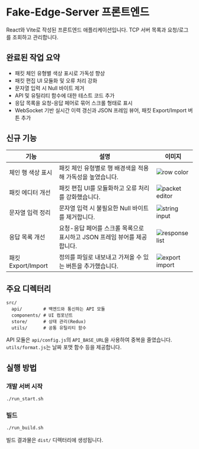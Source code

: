 # Fake-Edge-Server 프론트엔드

React와 Vite로 작성된 프론트엔드 애플리케이션입니다. TCP 서버 목록과 요청/로그를 조회하고 관리합니다.

## 완료된 작업 요약

- 패킷 체인 유형별 색상 표시로 가독성 향상
- 패킷 편집 UI 모듈화 및 오류 처리 강화
- 문자열 입력 시 Null 바이트 제거
- API 및 유틸리티 함수에 대한 테스트 코드 추가
- 응답 목록을 요청-응답 페어로 묶어 스크롤 형태로 표시
- WebSocket 기반 실시간 이력 갱신과 JSON 프레임 뷰어, 패킷 Export/Import 버튼 추가

## 신규 기능

| 기능 | 설명 | 이미지 |
| --- | --- | --- |
| 체인 행 색상 표시 | 패킷 체인 유형별로 행 배경색을 적용해 가독성을 높였습니다. | ![row color](https://via.placeholder.com/120x80.png?text=Row+Color) |
| 패킷 에디터 개선 | 패킷 편집 UI를 모듈화하고 오류 처리를 강화했습니다. | ![packet editor](https://via.placeholder.com/120x80.png?text=Editor) |
| 문자열 입력 정리 | 문자열 입력 시 불필요한 Null 바이트를 제거합니다. | ![string input](https://via.placeholder.com/120x80.png?text=Input) |
| 응답 목록 개선 | 요청-응답 페어를 스크롤 목록으로 표시하고 JSON 프레임 뷰어를 제공합니다. | ![response list](https://via.placeholder.com/120x80.png?text=List) |
| 패킷 Export/Import | 정의를 파일로 내보내고 가져올 수 있는 버튼을 추가했습니다. | ![export import](https://via.placeholder.com/120x80.png?text=Export%2FImport) |

## 주요 디렉터리
```
src/
  api/        # 백엔드와 통신하는 API 모듈
  components/ # UI 컴포넌트
  store/      # 상태 관리(Redux)
  utils/      # 공통 유틸리티 함수
```

API 모듈은 `api/config.js`의 `API_BASE_URL`을 사용하여 중복을 줄였습니다. `utils/format.js`는 날짜 포맷 함수 등을 제공합니다.

## 실행 방법

### 개발 서버 시작
```bash
./run_start.sh
```

### 빌드
```bash
./run_build.sh
```

빌드 결과물은 `dist/` 디렉터리에 생성됩니다.
